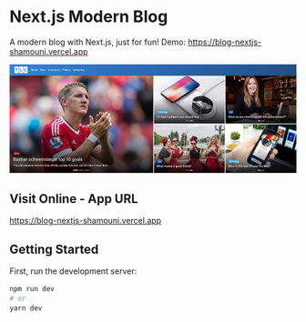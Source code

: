 # Next.js Modern Blog

A modern blog with Next.js, just for fun!
Demo: https://blog-nextjs-shamouni.vercel.app

![alt text](https://raw.githubusercontent.com/shamouni/shamouni.github.io/master/assets/images/modern-blog-screenshot.jpg)

## Visit Online - App URL

https://blog-nextjs-shamouni.vercel.app

## Getting Started

First, run the development server:

```bash
npm run dev
# or
yarn dev
```

